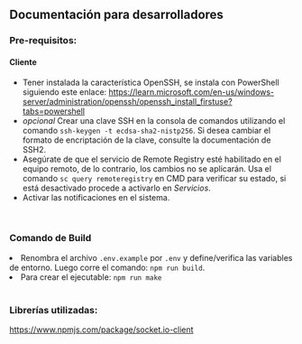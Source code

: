 <h2>Documentación para desarrolladores</h2>
<h3>Pre-requisitos:</h3>
<h4>Cliente</h4>
<ul>
  <li>Tener instalada la característica OpenSSH, se instala con PowerShell siguiendo este enlace: <a href="https://learn.microsoft.com/en-us/windows-server/administration/openssh/openssh_install_firstuse?tabs=powershell">https://learn.microsoft.com/en-us/windows-server/administration/openssh/openssh_install_firstuse?tabs=powershell</a></li>
  <li><em>opcional</em> Crear una clave SSH en la consola de comandos utilizando el comando <code>ssh-keygen -t ecdsa-sha2-nistp256</code>. Si desea cambiar el formato de encriptación de la clave, consulte la documentación de SSH2.
  <li>Asegúrate de que el servicio de Remote Registry esté habilitado en el equipo remoto, de lo contrario, los cambios no se aplicarán. Usa el comando <code>sc query remoteregistry</code> en CMD para verificar su estado, si está desactivado procede a activarlo en <em>Servicios</em>.</li>
  <li>Activar las notificaciones en el sistema.</li>
</ul>
<br/>
<h3>Comando de Build</h3>
 <li>Renombra el archivo <code>.env.example</code> por <code>.env</code> y define/verifica las variables de entorno. Luego corre el comando: <code>npm run build</code>.
<li>Para crear el ejecutable: <code>npm run make</code></li>
<br/>
<h3>Librerías utilizadas:</h3>
<a href="https://www.npmjs.com/package/socket.io-client">https://www.npmjs.com/package/socket.io-client</a>
